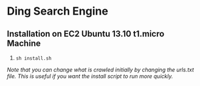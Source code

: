 Ding Search Engine
======================

Installation on EC2 Ubuntu 13.10 t1.micro Machine
-------------------------------------------------

1. `sh install.sh`

*Note that you can change what is crawled initially by changing the urls.txt file. This is useful if you want the install script to run more quickly.*
